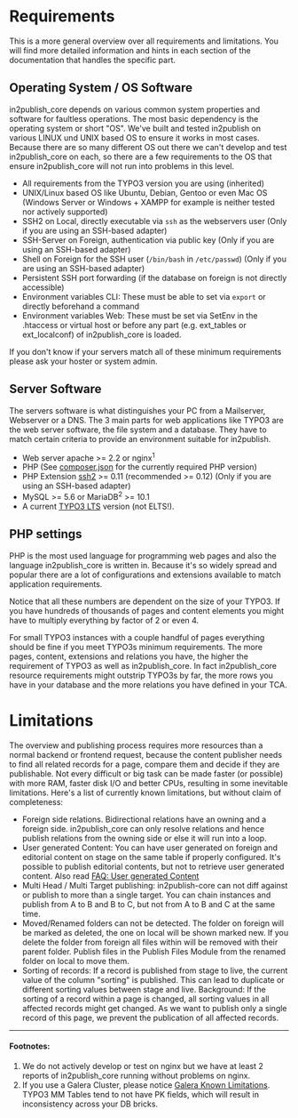 # Requirements

This is a more general overview over all requirements and limitations.
You will find more detailed information and hints in each section of the documentation that handles the specific part.

## Operating System / OS Software

in2publish_core depends on various common system properties and software for faultless operations.
The most basic dependency is the operating system or short "OS". We've built and tested in2publish on various LINUX und
UNIX based OS to ensure it works in most cases.
Because there are so many different OS out there we can't develop and test in2publish_core on each, so there are a few
requirements to the OS that ensure in2publish_core will not run into problems in this level.

* All requirements from the TYPO3 version you are using (inherited)
* UNIX/Linux based OS like Ubuntu, Debian, Gentoo or even Mac OS (Windows Server or Windows + XAMPP for example is
  neither tested nor actively supported)
* SSH2 on Local, directly executable via `ssh` as the webservers user (Only if you are using an SSH-based adapter)
* SSH-Server on Foreign, authentication via public key (Only if you are using an SSH-based adapter)
* Shell on Foreign for the SSH user (`/bin/bash` in `/etc/passwd`) (Only if you are using an SSH-based adapter)
* Persistent SSH port forwarding (if the database on foreign is not directly accessible)
* Environment variables CLI: These must be able to set via `export` or directly beforehand a command
* Environment variables Web: These must be set via SetEnv in the .htaccess or virtual host or before any part (e.g.
  ext_tables or ext_localconf) of in2publish_core is loaded.

If you don't know if your servers match all of these minimum requirements please ask your hoster or system admin.

## Server Software

The servers software is what distinguishes your PC from a Mailserver, Webserver or a DNS.
The 3 main parts for web applications like TYPO3 are the web server software, the file system and a database.
They have to match certain criteria to provide an environment suitable for in2publish.

* Web server apache >= 2.2 or nginx<sup>1</sup>
* PHP (See [composer.json](https://github.com/in2code-de/in2publish_core/blob/master/composer.json) for the currently
  required PHP version)
* PHP Extension [ssh2](https://pecl.php.net/package/ssh2) >= 0.11 (recommended >= 0.12) (Only if you are using an
  SSH-based adapter)
* MySQL >= 5.6 or MariaDB<sup>2</sup> >= 10.1
* A current [TYPO3 LTS](https://typo3.org/typo3-cms/roadmap/) version (not ELTS!).

## PHP settings

PHP is the most used language for programming web pages and also the language in2publish_core is written in.
Because it's so widely spread and popular there are a lot of configurations and extensions available to match
application requirements.

Notice that all these numbers are dependent on the size of your TYPO3.
If you have hundreds of thousands of pages and content elements you might have to multiply everything by factor of 2 or
even 4.

For small TYPO3 instances with a couple handful of pages everything should be fine if you meet TYPO3s minimum
requirements. The more pages, content, extensions and relations you have, the higher the requirement of TYPO3 as well as
in2publish_core. In fact in2publish_core resource requirements might outstrip TYPO3s by far, the more rows you have in
your database and the more relations you have defined in your TCA.

# Limitations

The overview and publishing process requires more resources than a normal backend or frontend request, because the
content publisher needs to find all related records for a page, compare them and decide if they are publishable.
Not every difficult or big task can be made faster (or possible) with more RAM, faster disk I/O and better CPUs,
resulting in some inevitable limitations.
Here's a list of currently known limitations, but without claim of completeness:

* Foreign side relations. Bidirectional relations have an owning and a foreign side. in2publish_core can only resolve
  relations and hence publish relations from the owning side or else it will run into a loop.
* User generated Content: You can have user generated on foreign and editorial content on stage on the same table if
  properly configured. It's possible to publish editorial contents, but not to retrieve user generated content. Also
  read [FAQ: User generated Content](FAQ.md#how-do-i-handle-user-generated-content)
* Multi Head / Multi Target publishing: in2publish-core can not diff against or publish to more than a single target.
  You can chain instances and publish from A to B and B to C, but not from A to B and C at the same time.
* Moved/Renamed folders can not be detected. The folder on foreign will be marked as deleted, the one on local will be
  shown marked new. If you delete the folder from foreign all files within will be removed with their parent folder.
  Publish files in the Publish Files Module from the renamed folder on local to move them.
* Sorting of records: If a record is published from stage to live, the current value of the column "sorting" is
  published. This can lead to duplicate or different sorting values between stage and live. Background: If the sorting
  of a record within a page is changed, all sorting values in all affected records might get changed. As we want to
  publish only a single record of this page, we prevent the publication of all affected records.

---

#### Footnotes:

1. We do not actively develop or test on nginx but we have at least 2 reports of in2publish_core running without
   problems on nginx.
2. If you use a Galera Cluster, please
   notice [Galera Known Limitations](https://mariadb.com/kb/en/mariadb/mariadb-galera-cluster-known-limitations/). TYPO3
   MM Tables tend to not have PK fields, which will result in inconsistency across your DB bricks.
